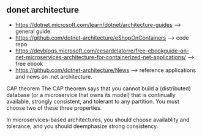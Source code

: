 
## donet architecture
- https://dotnet.microsoft.com/learn/dotnet/architecture-guides  --> general guide.
- https://github.com/dotnet-architecture/eShopOnContainers  --> code repo
- https://devblogs.microsoft.com/cesardelatorre/free-ebookguide-on-net-microservices-architecture-for-containerized-net-applications/  --> free ebook
- https://github.com/dotnet-architecture/News  --> reference applications and news on .net architecture.


CAP theorem
The CAP theorem says that you cannot build a (distributed) database (or a microservice that owns its model) that is continually available, strongly consistent, and tolerant to any partition. You must choose two of these three properties.

In microservices-based architectures, you should choose availablity and tolerance, and you should deemphasize strong consistency.

